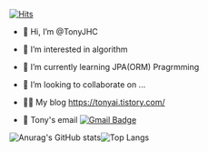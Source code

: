 [![Hits](https://hits.seeyoufarm.com/api/count/incr/badge.svg?url=https%3A%2F%2Fgithub.com%2FTonyJHC%2Fhit-counter&count_bg=%2379C83D&title_bg=%23555555&icon=android.svg&icon_color=%23E7E7E7&title=hits&edge_flat=false)](https://hits.seeyoufarm.com)

- 👋 Hi, I’m @TonyJHC
- 👀 I’m interested in algorithm
- 🌱 I’m currently learning JPA(ORM) Pragrmming
- 💞️ I’m looking to collaborate on ...
- 👨‍💻 My blog https://tonyai.tistory.com/


- 📮 Tony's email [![Gmail Badge](https://img.shields.io/badge/Gmail-d14836?style=flat-square&logo=Gmail&logoColor=white&link=mailto:jongvin01@naver.com)](mailto:jongvin01@naver.com)

![Anurag's GitHub stats](https://github-readme-stats.vercel.app/api?username=TonyJHC&&show_icons=true&theme=Default)![Top Langs](https://github-readme-stats.vercel.app/api/top-langs/?username=TonyJHC&layout=left)
<!---
TonyJHC/TonyJHC is a ✨ special ✨ repository because its `README.md` (this file) appears on your GitHub profile.
You can click the Preview link to take a look at your changes.
--->
